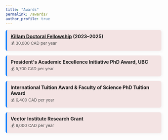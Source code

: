 ```yaml
---
title: "Awards"
permalink: /awards/
author_profile: true
---
```


<style>
  .awards-grid {
    display: flex;
    flex-direction: column;
    gap: 15px;
  }

  .award-item {
    padding: 12px;
    border-left: 4px solid #007bff;
    background: #f3e3e3;
    border-radius: 6px;
    box-shadow: 2px 2px 10px rgba(0, 0, 0, 0.05);
  }

  .award-item strong {
    font-size: 1.1em;
  }

  .award-item span {
    display: block;
    font-size: 0.95em;
    color: #555;
    margin-top: 3px;
  }
</style>


<div class="awards-grid">
  <div class="award-item">
    <strong><a href="https://www.grad.ubc.ca/awards/killam-doctoral-scholarships">Killam Doctoral Fellowship</a> (2023–2025)</strong>  
    <span>💰 30,000 CAD per year</span>
  </div>

  <div class="award-item">
    <strong>President's Academic Excellence Initiative PhD Award, UBC</strong>  
    <span>💰 5,700 CAD per year</span>
  </div>

  <div class="award-item">
    <strong>International Tuition Award & Faculty of Science PhD Tuition Award</strong>  
    <span>💰 6,400 CAD per year</span>
  </div>

  <div class="award-item">
    <strong>Vector Institute Research Grant</strong>  
    <span>💰 6,000 CAD per year</span>
  </div>
</div>
